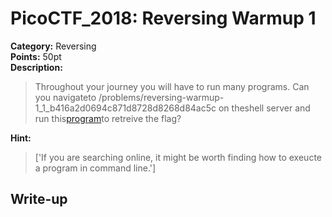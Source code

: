 <!-- This markdown file is writeup template. -->

# PicoCTF_2018:  Reversing Warmup 1

**Category:** Reversing  
**Points:** 50pt  
**Description:**

> Throughout your journey you will have to run many programs. Can you navigateto /problems/reversing-warmup-1_1_b416a2d0694c871d8728d8268d84ac5c on theshell server and run this[program](//2018shell2.picoctf.com/static/ed5cc27f269a3a4653f0a65b2e8a2d46/run)to retreive the flag?

**Hint:**

> ['If you are searching online, it might be worth finding how to exeucte a program in command line.']

## Write-up